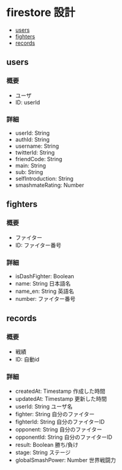# firestore 設計

- [users](#users)
- [fighters](#fighters)
- [records](#records)

## users

### 概要

- ユーザ
- ID: userId

### 詳細

- userId: String
- authId: String
- username: String
- twitterId: String
- friendCode: String
- main: String
- sub: String
- selfIntroduction: String
- smashmateRating: Number

## fighters

### 概要

- ファイター
- ID: ファイター番号

### 詳細

- isDashFighter: Boolean
- name: String 日本語名
- name_en: String 英語名
- number: ファイター番号

## records

### 概要

- 戦績
- ID: 自動id

### 詳細

- createdAt: Timestamp 作成した時間
- updatedAt: Timestamp 更新した時間
- userId: String ユーザ名
- fighter: String 自分のファイター
- fighterId: String 自分のファイターID
- opponent: String 自分のファイター
- opponentId: String 自分のファイターID
- result: Boolean 勝ち/負け
- stage: String ステージ
- globalSmashPower: Number 世界戦闘力
